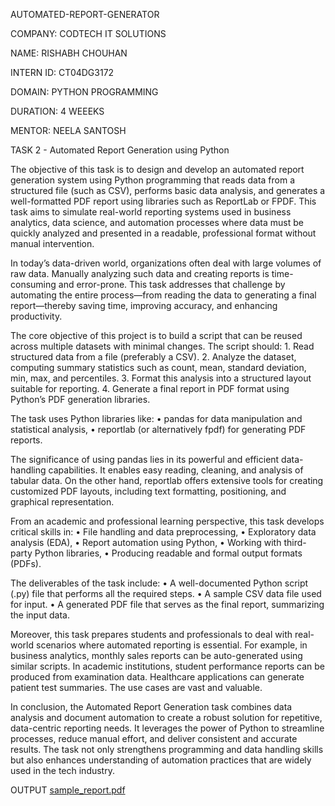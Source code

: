 AUTOMATED-REPORT-GENERATOR

COMPANY: CODTECH IT SOLUTIONS

NAME: RISHABH CHOUHAN

INTERN ID: CT04DG3172

DOMAIN: PYTHON PROGRAMMING

DURATION: 4 WEEEKS

MENTOR: NEELA SANTOSH

TASK 2 - Automated Report Generation using Python

The objective of this task is to design and develop an automated report generation system using Python programming that reads data from a structured file (such as CSV), performs basic data analysis, and generates a well-formatted PDF report using libraries such as ReportLab or FPDF. This task aims to simulate real-world reporting systems used in business analytics, data science, and automation processes where data must be quickly analyzed and presented in a readable, professional format without manual intervention.

In today’s data-driven world, organizations often deal with large volumes of raw data. Manually analyzing such data and creating reports is time-consuming and error-prone. This task addresses that challenge by automating the entire process—from reading the data to generating a final report—thereby saving time, improving accuracy, and enhancing productivity.

The core objective of this project is to build a script that can be reused across multiple datasets with minimal changes. The script should:
	1.	Read structured data from a file (preferably a CSV).
	2.	Analyze the dataset, computing summary statistics such as count, mean, standard deviation, min, max, and percentiles.
	3.	Format this analysis into a structured layout suitable for reporting.
	4.	Generate a final report in PDF format using Python’s PDF generation libraries.

The task uses Python libraries like:
	•	pandas for data manipulation and statistical analysis,
	•	reportlab (or alternatively fpdf) for generating PDF reports.

The significance of using pandas lies in its powerful and efficient data-handling capabilities. It enables easy reading, cleaning, and analysis of tabular data. On the other hand, reportlab offers extensive tools for creating customized PDF layouts, including text formatting, positioning, and graphical representation.

From an academic and professional learning perspective, this task develops critical skills in:
	•	File handling and data preprocessing,
	•	Exploratory data analysis (EDA),
	•	Report automation using Python,
	•	Working with third-party Python libraries,
	•	Producing readable and formal output formats (PDFs).

The deliverables of the task include:
	•	A well-documented Python script (.py) file that performs all the required steps.
	•	A sample CSV data file used for input.
	•	A generated PDF file that serves as the final report, summarizing the input data.

Moreover, this task prepares students and professionals to deal with real-world scenarios where automated reporting is essential. For example, in business analytics, monthly sales reports can be auto-generated using similar scripts. In academic institutions, student performance reports can be produced from examination data. Healthcare applications can generate patient test summaries. The use cases are vast and valuable.

In conclusion, the Automated Report Generation task combines data analysis and document automation to create a robust solution for repetitive, data-centric reporting needs. It leverages the power of Python to streamline processes, reduce manual effort, and deliver consistent and accurate results. The task not only strengthens programming and data handling skills but also enhances understanding of automation practices that are widely used in the tech industry.
       
OUTPUT
[sample_report.pdf](https://github.com/user-attachments/files/20908238/sample_report.pdf)
